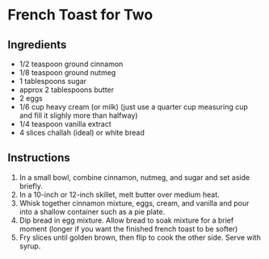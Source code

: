 # French Toast for Two



## Ingredients

- 1/2 teaspoon ground cinnamon
- 1/8 teaspoon ground nutmeg
- 1 tablespoons sugar
- approx 2 tablespoons butter
- 2 eggs
- 1/6 cup heavy cream (or milk) (just use a quarter cup measuring cup and fill it slighly more than halfway)
- 1/4 teaspoon vanilla extract
- 4 slices challah (ideal) or white bread



## Instructions

1. In a small bowl, combine cinnamon, nutmeg, and sugar and set aside briefly.
2. In a 10-inch or 12-inch skillet, melt butter over medium heat. 
3. Whisk together cinnamon mixture, eggs, cream, and vanilla and pour into a shallow container such as a pie plate. 
4. Dip bread in egg mixture. Allow bread to soak mixture for a brief moment (longer if you want the finished french toast to be softer)
5.  Fry slices until golden brown, then flip to cook the other side. Serve with syrup.